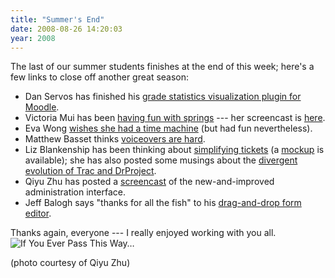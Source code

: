 ```yaml
---
title: "Summer's End"
date: 2008-08-26 14:20:03
year: 2008
---
```

The last of our summer students finishes at the end of this week; here's a few links to close off another great season:
<ul>
	<li>Dan Servos has finished his <a href="http://hackerdan.com/gsoc/end-of-my-summer-of-code/">grade statistics visualization plugin for Moodle</a>.</li>
	<li>Victoria Mui has been <a href="http://idea021.wordpress.com/2008/08/19/wrapping-up/">having fun with springs</a> --- her screencast is <a href="http://blip.tv/file/1233159/">here</a>.</li>
	<li>Eva Wong <a href="http://iwa-wong.livejournal.com/5072.html">wishes she had a time machine</a> (but had fun nevertheless).</li>
	<li>Matthew Basset thinks <a href="http://mbasset.wordpress.com/2008/08/20/lessons-learned-from-gsoc-2008-or-in-other-words-the-final-post/">voiceovers are hard</a>.</li>
	<li>Liz Blankenship has been thinking about <a href="http://www.lizblankenship.com/drproject/blog/?p=19">simplifying tickets</a> (a <a href="http://www.lizblankenship.com/drproject/blog/?p=26">mockup</a> is available); she has also posted some musings about the <a href="http://www.lizblankenship.com/drproject/blog/?p=21">divergent evolution of Trac and DrProject</a>.</li>
	<li>Qiyu Zhu has posted a <a href="http://individual.utoronto.ca/qzhu/drproject-web-admin-screencast.avi">screencast</a> of the new-and-improved administration interface.</li>
	<li>Jeff Balogh says "thanks for all the fish" to his <a href="http://dojotoolkit.org/2008/09/02/soc-wrapup-drag-drop-form-editor">drag-and-drop form editor</a>.</li>
</ul>
Thanks again, everyone --- I really enjoyed working with you all.

<img src="{{'/files/2008/08/panorama.jpg' | relative_url}}" alt="If You Ever Pass This Way…" />

(photo courtesy of Qiyu Zhu)
